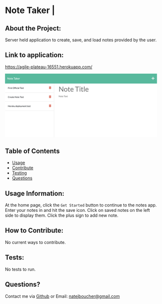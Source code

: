 
# Note Taker | 

## About the Project:
    
Server held application to create, save, and load notes provided by the user.

## Link to application:
https://agile-plateau-16551.herokuapp.com/

![Screenshot of deployed application](./assets/screenshot.png)
    
## Table of Contents
    
- [Usage](#usage)
- [Contribute](#contribute)
- [Testing](#tests)
- [Questions](#questions)

<a name="usage"></a>
## Usage Information:
    
At the home page, click the `Get Started` button to continue to the notes app. Enter your notes in and hit the save icon. Click on saved notes on the left side to display them. Click the plus sign to add new note. 

<a name="contribute"></a>
## How to Contribute:
    
No current ways to contribute.
<a name="tests"></a>
## Tests:
    
No tests to run.
<a name="questions"></a>
## Questions?

Contact me via [Github](https://github.com/natejboucher) or Email: <natejboucher@gmail.com>
